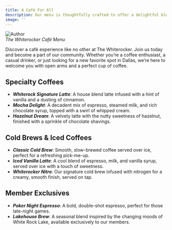 ```yaml
---
title: A Café For All
description: Our menu is thoughtfully crafted to offer a delightful blend of classic favorites and unique creations, perfect for every palate.
image: ''
---
```


<div class="gallery-box">
  <div class="gallery">
    <img src="/images/whiterocker-cafe-menu@5x.png" loading="lazy" alt="Author">
  </div>
  <em>The Whiterocker Café Menu</em>
</div>

Discover a café experience like no other at The Whiterocker. Join us today and become a part of our community. Whether you’re a coffee enthusiast, a casual drinker, or just looking for a new favorite spot in Dallas, we’re here to welcome you with open arms and a perfect cup of coffee.

## Specialty Coffees

- <b><i>Whiterock Signature Latte</i></b>: A house blend latte infused with a hint of vanilla and a dusting of cinnamon.
- <b><i>Mocha Delight</i></b>: A decadent mix of espresso, steamed milk, and rich chocolate syrup, topped with a swirl of whipped cream.
- <b><i>Hazelnut Dream</i></b>: A velvety latte with the nutty sweetness of hazelnut, finished with a sprinkle of chocolate shavings.


## Cold Brews & Iced Coffees

- <b><i>Classic Cold Brew</i></b>: Smooth, slow-brewed coffee served over ice, perfect for a refreshing pick-me-up.
- <b><i>Iced Vanilla Latte</i></b>: A cool blend of espresso, milk, and vanilla syrup, served over ice with a touch of sweetness.
- <b><i>Whiterocker Nitro</i></b>: Our signature cold brew infused with nitrogen for a creamy, smooth finish, served on tap.


## Member Exclusives

- <b><i>Poker Night Espresso</i></b>: A bold, double-shot espresso, perfect for those late-night games.
- <b><i>Lakehouse Brew</i></b>: A seasonal blend inspired by the changing moods of White Rock Lake, available exclusively to our members.
